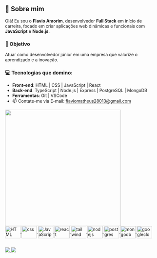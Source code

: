 ## 🚀 Sobre mim  
Olá! Eu sou o **Flavio Amorim**, desenvolvedor **Full Stack** em início de carreira, focado em criar aplicações web dinâmicas e funcionais com **JavaScript** e **Node.js**.  

### 🌟 Objetivo  
Atuar como desenvolvedor júnior em uma empresa que valorize o aprendizado e a inovação.  

### 💻 Tecnologias que domino:  
- **Front-end**: HTML | CSS | JavaScript | React  
- **Back-end**: TypeScript | Node.js | Express | PostgreSQL | MongoDB  
- **Ferramentas**: Git | VSCode 
- 📫 Contate-me via E-mail: flaviomatheus28013@gmail.com  

<div >
  <a href="https://github.com/flavioamorim2">
    <img  heigth="180em" width="380em" src="https://github-readme-stats.vercel.app/api/top-langs/?username=flavioamorim2&layout=compact&langs_16&theme=tokyonight"/>
<!--     <img heigth="180em" src="https://github-readme-stats.vercel.app/api?username=flavioamorim2&show_icons=true&theme=tokyonight&include_all_commits=true&count_private=true"/> <br> -->
  </div>
  <div style="display: inline_block">
  <img align="center" alt="HTML" height="40" width="50" src="https://skillicons.dev/icons?i=html"/>
   <img align="center" alt="css" height="40" width="50" src="https://skillicons.dev/icons?i=css"/>  
    <img align="center" alt="JavaScript" height="40" width="50" src="https://skillicons.dev/icons?i=javascript"/>
    <img align="center" alt="react" height="40" width="50" src="https://skillicons.dev/icons?i=react"/>
    <img align="center" alt="tailwind" height="40" width="50" src="https://skillicons.dev/icons?i=tailwind"/>
<!--     <img align="center" alt="JavaScript" height="40" width="50" src="https://skillicons.dev/icons?i=vite"/> -->
    <img align="center" alt="nodejs" height="40" width="50" src="https://skillicons.dev/icons?i=nodejs"/>
    <img align="center" alt="postgres" height="40" width="50" src="https://skillicons.dev/icons?i=postgres"/>
    <img align="center" alt="mongodb" height="40" width="50" src="https://skillicons.dev/icons?i=mongodb"/>
<!--     <img align="center" alt="mongodb" height="40" width="50" src="https://skillicons.dev/icons?i=postgreSQL"/> -->
    <img align="center" alt="googlecloud" height="40" width="50" src="https://skillicons.dev/icons?i=googlecloud"/>
    </div>
  
  ##
  
  <div>
    <a href="https://www.linkedin.com/in/flavio-matheus-amorim/" target="blank"> <img src="https://img.shields.io/badge/LinkedIn-0077B5?style=for-the-badge&logo=linkedin&logoColor=white" target="blank"/> </a>
    <a href="https://wa.me/21982620537" target="blank"> <img src="https://img.shields.io/badge/WhatsApp-25D366?style=for-the-badge&logo=whatsapp&logoColor=white" target="blank"/> </a>
     </div>
